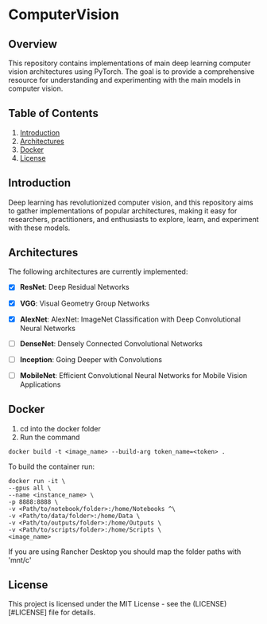 # ComputerVision

## Overview
This repository contains implementations of main deep learning computer vision architectures using PyTorch. The goal is to provide a comprehensive resource for understanding and experimenting with the main models in computer vision.

## Table of Contents

1. [Introduction](#introduction)
2. [Architectures](#architectures)
3. [Docker](#docker)
4. [License](#license)

## Introduction

Deep learning has revolutionized computer vision, and this repository aims to gather implementations of popular architectures, making it easy for researchers, practitioners, and enthusiasts to explore, learn, and experiment with these models.

## Architectures

The following architectures are currently implemented:

- [x] **ResNet**: Deep Residual Networks
- [x] **VGG**: Visual Geometry Group Networks
- [x] **AlexNet**: AlexNet: ImageNet Classification with Deep Convolutional Neural Networks
- [ ] **DenseNet**: Densely Connected Convolutional Networks
- [ ] **Inception**: Going Deeper with Convolutions
- [ ] **MobileNet**: Efficient Convolutional Neural Networks for Mobile Vision Applications



## Docker


1. cd into the docker folder
2. Run the command

```
docker build -t <image_name> --build-arg token_name=<token> . 
```
    
To build the container run:
    
```
docker run -it \
--gpus all \
--name <instance_name> \
-p 8888:8888 \
-v <Path/to/notebook/folder>:/home/Notebooks ^\
-v <Path/to/data/folder>:/home/Data \
-v <Path/to/outputs/folder>:/home/Outputs \
-v <Path/to/scripts/folder>:/home/Scripts \
<image_name>
```

If you are using Rancher Desktop you should map the folder paths with 'mnt/c' 

## License
This project is licensed under the MIT License - see the (LICENSE)[#LICENSE] file for details.

